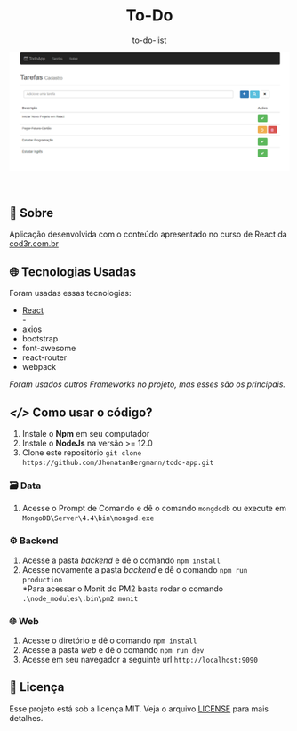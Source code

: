 <h1 align="center">
  To-Do
</h1>

<p align="center">to-do-list</p>

<p align="center">
  <img src="screenshot/screenshot.png" alt="img">
</p>

<br>

## 📅 Sobre

Aplicação desenvolvida com o conteúdo apresentado no curso de React da [cod3r.com.br](https://www.cod3r.com.br/)

## 🌐 Tecnologias Usadas
Foram usadas essas tecnologias:

- [React](https://pt-br.reactjs.org/)
<br/>-
- axios
- bootstrap
- font-awesome
- react-router
- webpack

*Foram usados outros Frameworks no projeto, mas esses são os principais.*

## ***</>*** Como usar o código?
1. Instale o **Npm** em seu computador
1. Instale o **NodeJs** na versão >= 12.0
1. Clone este repositório `git clone https://github.com/JhonatanBergmann/todo-app.git`

### 🗃 Data
1. Acesse o Prompt de Comando e dê o comando `mongdodb` ou execute em `MongoDB\Server\4.4\bin\mongod.exe`

### ⚙️ Backend
1. Acesse a pasta *backend* e dê o comando `npm install`
1. Acesse novamente a pasta *backend* e dê o comando `npm run production`
<br/>*Para acessar o Monit do PM2 basta rodar o comando `.\node_modules\.bin\pm2 monit`

### 🌐 Web
1. Acesse o diretório e dê o comando `npm install`
1. Acesse a pasta *web* e dê o comando `npm run dev`
1. Acesse em seu navegador a seguinte url `http://localhost:9090`


## 📝 Licença

Esse projeto está sob a licença MIT. Veja o arquivo [LICENSE](LICENSE) para mais detalhes.
